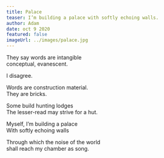 ```yaml
---
title: Palace
teaser: I’m building a palace with softly echoing walls.
author: Adam
date: oct 9 2020
featured: false
imageUrl: ../images/palace.jpg
---
```


They say words are intangible  
conceptual, evanescent.

I disagree.

Words are construction material.  
They are bricks.

Some build hunting lodges  
The lesser-read may strive for a hut.

Myself, I’m building a palace  
With softly echoing walls

Through which the noise of the world  
shall reach my chamber as song.
